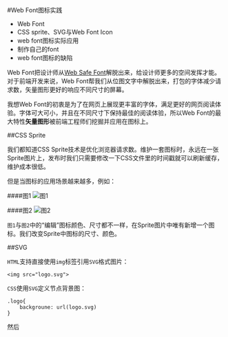 


#Web Font图标实践

- Web Font
- CSS sprite、SVG与Web Font Icon
- web font图标实际应用
- 制作自己的font
- web font图标的缺陷

Web Font把设计师从[Web Safe Font](http://www.w3schools.com/cssref/css_websafe_fonts.asp)解脱出来，给设计师更多的空间发挥才能。对于前端开发来说，Web Font帮我们从位图文字中解脱出来，打包的字体减少请求数，矢量图形更好的响应不同尺寸的屏幕。

我想Web Font的初衷是为了在网页上展现更丰富的字体，满足更好的网页阅读体验。字体可大可小，并且在不同尺寸下保持最佳的阅读体验，所以Web Font的最大特性**矢量图形**被前端工程师们挖掘并应用在图标上。

##CSS Sprite

我们都知道CSS Sprite技术是优化浏览器请求数。维护一套图标时，永远在一张Sprite图片上，发布时我们只需要修改一下CSS文件里的时间戳就可以刷新缓存，维护成本很低。

但是当图标的应用场景越来越多，例如：

####图1
![图1](https://dl.dropboxusercontent.com/u/2589242/2014/using-web-font-for-icon/1.jpg)


####图2
![图2](https://dl.dropboxusercontent.com/u/2589242/2014/using-web-font-for-icon/2.jpg)



`图1`与`图2`中的“编辑”图标颜色、尺寸都不一样，在Sprite图片中唯有新增一个图标。我们改变Sprite中图标的尺寸、颜色。

##SVG

`HTML`支持直接使用`img`标签引用`SVG`格式图片：

	<img src="logo.svg">

`CSS`使用`SVG`定义节点背景图：

	.logo{
		backgroune: url(logo.svg)
	}

然后